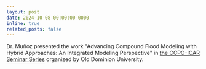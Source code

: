```yaml
---
layout: post
date: 2024-10-08 00:00:00-0000
inline: true
related_posts: false
---
```


Dr. Muñoz presented the work "Advancing Compound Flood Modeling with Hybrid Approaches: An Integrated Modeling Perspective" in <a href="https://www.youtube.com/watch?v=I3U91nKB79I&ab_channel=WIEYUSUF">the CCPO-ICAR Seminar Series</a> organized by Old Dominion University.